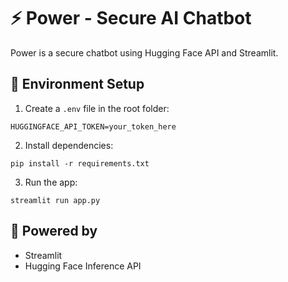 # ⚡ Power - Secure AI Chatbot

Power is a secure chatbot using Hugging Face API and Streamlit.

## 🔐 Environment Setup

1. Create a `.env` file in the root folder:
```
HUGGINGFACE_API_TOKEN=your_token_here
```

2. Install dependencies:
```
pip install -r requirements.txt
```

3. Run the app:
```
streamlit run app.py
```

## 🌟 Powered by
- Streamlit
- Hugging Face Inference API